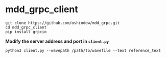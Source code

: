 # mdd_grpc_client
``` shell
git clone https://github.com/oshindow/mdd_grpc.git
cd mdd_grpc_client
pip install grpcio
```

**Modify the server address and port in `client.py`**

``` shell
python3 client.py --wavepath /path/to/wavefile --text reference_text
```
